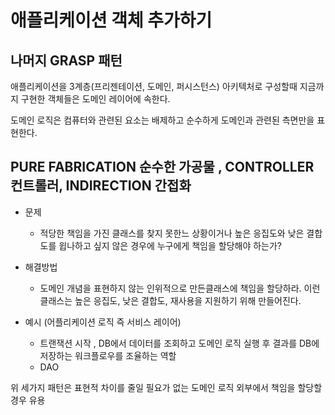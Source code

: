 # 애플리케이션 객체 추가하기

## 나머지 GRASP 패턴

애플리케이션을 3계층(프리젠테이션, 도메인, 퍼시스턴스) 아키텍처로 구성할때 지금까지 구현한 객체들은 도메인 레이어에 속한다.

도메인 로직은 컴퓨터와 관련된 요소는 배제하고 순수하게 도메인과 관련된 측면만을 표현한다.

## PURE FABRICATION 순수한 가공물 , CONTROLLER 컨트롤러, INDIRECTION 간접화

-   문제

    -   적당한 책임을 가진 클래스를 찾지 못한느 상황이거나 높은 응집도와 낮은 결합도를 윕나하고 싶지 않은 경우에 누구에게 책임을 할당해야 하는가?

-   해결방법

    -   도메인 개념을 표현하지 않는 인위적으로 만든클래스에 책임을 할당하라. 이런 클래스는 높은 응집도, 낮은 결합도, 재사용을 지원하기 위해 만들어진다.

-   예시 (어플리케이션 로직 즉 서비스 레이어)
    -   트랜잭션 시작 , DB에서 데이터를 조회하고 도메인 로직 실행 후 결과를 DB에 저장하는 워크플로우를 조율하는 역할
    -   DAO

위 세가지 패턴은 표현적 차이를 줄일 필요가 없는 도메인 로직 외부에서 책임을 할당할 경우 유용
